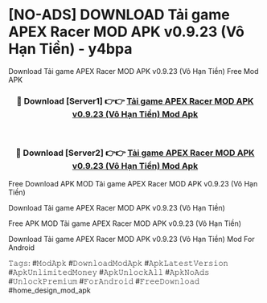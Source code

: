# [NO-ADS] DOWNLOAD Tải game APEX Racer MOD APK v0.9.23 (Vô Hạn Tiền) - y4bpa
Download Tải game APEX Racer MOD APK v0.9.23 (Vô Hạn Tiền) Free Mod APK

<div align="center">
<h3>🔴 Download [Server1] 👉👉 <a href="https://apk-comot.site?title=Tải_game_APEX_Racer_MOD_APK_v0.9.23_(Vô_Hạn_Tiền)">Tải game APEX Racer MOD APK v0.9.23 (Vô Hạn Tiền) Mod Apk</a></h3><br>

<h3>🔴 Download [Server2] 👉👉 <a href="https://apk-comot.site?title=Tải_game_APEX_Racer_MOD_APK_v0.9.23_(Vô_Hạn_Tiền)">Tải game APEX Racer MOD APK v0.9.23 (Vô Hạn Tiền) Mod Apk</a></h3>
</div>


Free Download APK MOD Tải game APEX Racer MOD APK v0.9.23 (Vô Hạn Tiền)

Download Tải game APEX Racer MOD APK v0.9.23 (Vô Hạn Tiền) 

Free APK MOD Tải game APEX Racer MOD APK v0.9.23 (Vô Hạn Tiền) 

Download Tải game APEX Racer MOD APK v0.9.23 (Vô Hạn Tiền) Mod For Android

𝚃𝚊𝚐𝚜: #𝙼𝚘𝚍𝙰𝚙𝚔 #𝙳𝚘𝚠𝚗𝚕𝚘𝚊𝚍𝙼𝚘𝚍𝙰𝚙𝚔 #𝙰𝚙𝚔𝙻𝚊𝚝𝚎𝚜𝚝𝚅𝚎𝚛𝚜𝚒𝚘𝚗 #𝙰𝚙𝚔𝚄𝚗𝚕𝚒𝚖𝚒𝚝𝚎𝚍𝙼𝚘𝚗𝚎𝚢 #𝙰𝚙𝚔𝚄𝚗𝚕𝚘𝚌𝚔𝙰𝚕𝚕 #𝙰𝚙𝚔𝙽𝚘𝙰𝚍𝚜 #𝚄𝚗𝚕𝚘𝚌𝚔𝙿𝚛𝚎𝚖𝚒𝚞𝚖 #𝙵𝚘𝚛𝙰𝚗𝚍𝚛𝚘𝚒𝚍 #𝙵𝚛𝚎𝚎𝙳𝚘𝚠𝚗𝚕𝚘𝚊𝚍 #home_design_mod_apk
